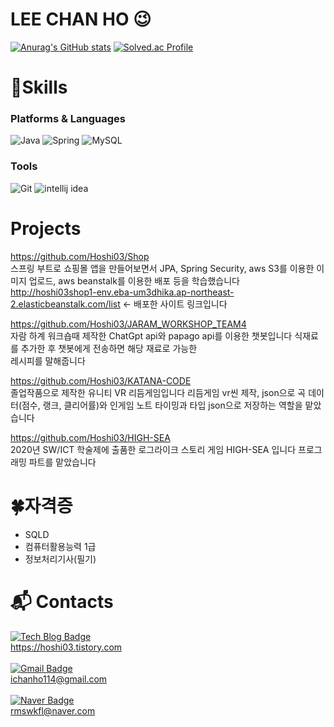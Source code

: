 # LEE CHAN HO 😉

[![Anurag's GitHub stats](https://github-readme-stats.vercel.app/api?username=Hoshi03)](https://github.com/anuraghazra/github-readme-stats)
[![Solved.ac Profile](http://mazassumnida.wtf/api/v2/generate_badge?boj=didqocn114)](https://solved.ac/didqocn114/)
# 💪Skills
### Platforms & Languages
![Java](https://img.shields.io/badge/Java-007396.svg?&style=for-the-badge&logo=Java&logoColor=white)
![Spring](https://img.shields.io/badge/Spring-6DB33F.svg?&style=for-the-badge&logo=Spring&logoColor=white)
![MySQL](https://img.shields.io/badge/MySQL-4479A1.svg?&style=for-the-badge&logo=MySQL&logoColor=white)
### Tools
![Git](https://img.shields.io/badge/Git-F05032.svg?&style=for-the-badge&logo=Git&logoColor=white)
![intellij idea](https://img.shields.io/badge/intellij%20idea-000000.svg?&style=for-the-badge&logo=intellij%20idea&logoColor=white)

# Projects
https://github.com/Hoshi03/Shop<br>
스프링 부트로 쇼핑몰 앱을 만들어보면서 JPA, Spring Security, aws S3를 이용한 이미지 업로드, aws beanstalk를 이용한 배포 등을 학습했습니다<br>
http://hoshi03shop1-env.eba-um3dhika.ap-northeast-2.elasticbeanstalk.com/list <- 배포한 사이트 링크입니다

https://github.com/Hoshi03/JARAM_WORKSHOP_TEAM4<br>
자람 하계 워크숍때 제작한 ChatGpt api와 papago api를 이용한 챗봇입니다
식재료를 추가한 후 챗봇에게 전송하면 해당 재료로 가능한<br> 레시피를 말해줍니다

https://github.com/Hoshi03/KATANA-CODE<br>
졸업작품으로 제작한 유니티 VR 리듬게임입니다
리듬게임 vr씬 제작, json으로 곡 데이터(점수, 랭크, 클리어률)와 인게임 노트 타이밍과 타입 json으로 저장하는 역할을 맡았습니다

https://github.com/Hoshi03/HIGH-SEA<br>
2020년 SW/ICT 학술제에 출품한 로그라이크 스토리 게임 HIGH-SEA 입니다
프로그래밍 파트를 맡았습니다


# 🍀자격증
* SQLD
* 컴퓨터활용능력 1급
* 정보처리기사(필기)


# :mailbox_with_mail: Contacts
[![Tech Blog Badge](http://img.shields.io/badge/-Tech%20blog-black?style=flat-square&logo=github&link=https://hoshi03.tistory.com/)](https://hoshi03.tistory.com/)<br/>
https://hoshi03.tistory.com<br/><br/>
[![Gmail Badge](https://img.shields.io/badge/Gmail-d14836?style=flat-square&logo=Gmail&logoColor=white&link=mailto:ichanho114@gmail.com)](mailto:ichanho114@gmail.com)<br/>
ichanho114@gmail.com<br/><br/>
[![Naver Badge](https://img.shields.io/badge/Naver-03C75A?style=flat-square&logo=Naver&logoColor=white&link=mailto:rmswkfl@naver.com)](mailto:rmswkfl@naver.com)<br/>
rmswkfl@naver.com<br/>


